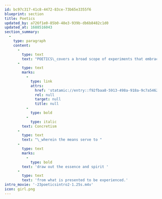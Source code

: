 ```yaml
---
id: bc97c317-41c8-4472-83ce-73b65e3355f6
blueprint: section
title: Poetics
updated_by: a726f1e0-85b0-48e3-939b-db6b8482c1d0
updated_at: 1688516043
section_summary:
  -
    type: paragraph
    content:
      -
        type: text
        text: "POETICS\_covers a broad scope of experiments that embrace the use of words, sounds, experiences and actions using the visual language to create poetic experiences. All works are based on the principles "
      -
        type: text
        marks:
          -
            type: link
            attrs:
              href: 'statamic://entry::f92fbaa8-5913-498a-918a-9c7a54622ea5'
              rel: null
              target: null
              title: null
          -
            type: bold
          -
            type: italic
        text: Concretism
      -
        type: text
        text: "\_wherein the means serve to "
      -
        type: text
        marks:
          -
            type: bold
        text: 'draw out the essence and spirit '
      -
        type: text
        text: 'from what is presented to be experienced.'
intro_movie: '-23poeticsintro2-1.25s.m4v'
icon: girl.png
---
```


